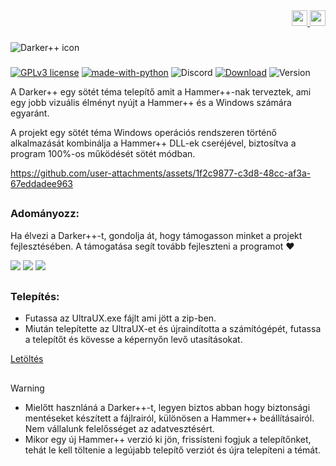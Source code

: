 <!DOCTYPE html>
<div align="right">
    <a href="https://github.com/Source-BR/Darkerplusplus/blob/main/Readmes/Brazilian.md" target="_blank">
        <img src="https://github.com/Source-BR/Darkerplusplus/blob/main/Readmes/images/flag_br.png" height="25" width="25">
    </a>
    <a href="https://github.com/Source-BR/Darkerplusplus/README.md" target="_blank">
        <img src="https://github.com/Source-BR/Darkerplusplus/blob/main/Readmes/images/flag_eua.png" height="25" width="25">
    </a>
</div>

###

<img align="center" src="https://github.com/Source-BR/Darkerplusplus/blob/main/Readmes/images/title.png" alt="Darker++ icon" />

###
[![GPLv3 license](https://img.shields.io/badge/Licenc-GPLv3-be00be.svg)](http://perso.crans.org/besson/LICENSE.html) [![made-with-python](https://img.shields.io/badge/Készült-Phytonnal-be00be.svg)](https://www.python.org/) ![Discord](https://img.shields.io/discord/1189628376504340590?logo=Discord&label=Discord%20szerver&color=be00be) [![Download](https://img.shields.io/badge/Letöltés-Stabil-be00be.svg)](https://github.com/Source-BR/Darkerplusplus/releases) ![Version](https://img.shields.io/badge/Verzió-V.3-be00be.svg) 


A Darker++ egy sötét téma telepítő amit a Hammer++-nak terveztek, ami egy jobb vizuális élményt nyújt a Hammer++ és a Windows számára egyaránt.

A projekt egy sötét téma Windows operációs rendszeren történő alkalmazását kombinálja a Hammer++ DLL-ek cseréjével, biztosítva a program 100%-os működését sötét módban.

https://github.com/user-attachments/assets/1f2c9877-c3d8-48cc-af3a-67eddadee963

##

### Adományozz:

Ha élvezi a Darker++-t, gondolja át, hogy támogasson minket a projekt fejlesztésében. A támogatása segít tovább fejleszteni a programot ❤️

<a href="https://nubank.com.br/cobrar/1na00u/67594881-0eb2-45fc-b73c-7d065d9ba400" target="_blank"><img src="https://img.shields.io/badge/-nubank-0D1117?style=for-the-badge&logo=nubank&logoColor=820AD1&labelColor=0D1117" target="_blank"></a>
<a href="https://ko-fi.com/oficial_dazai" target="_blank"><img src="https://img.shields.io/badge/-kofi-0D1117?style=for-the-badge&logo=ko-fi&logoColor=FF6433&labelColor=0D1117" target="_blank"></a>
<a href="https://www.paypal.com/donate/?business=AUZRQZ6DZZAPQ&no_recurring=0&currency_code=USD" target="_blank"><img src="https://img.shields.io/badge/-paypal-0D1117?style=for-the-badge&logo=paypal&logoColor=003087&labelColor=0D1117" target="_blank"></a>

##

### Telepítés:


- Futassa az UltraUX.exe fájlt ami jött a zip-ben.
- Miután telepítette az UltraUX-et és újraindította a számítógépét, futassa a telepítőt és kövesse a képernyőn levő utasításokat.   

[Letöltés](https://github.com/TeamSourceBR/Darkerplusplus/releases)

##

> [!WARNING]
> - Mielőtt hasznláná a Darker++-t, legyen biztos abban hogy biztonsági mentéseket készített a fájlrairól, különösen a Hammer++ beállításairól. Nem vállalunk felelősséget az adatvesztésért. 
> - Mikor egy új Hammer++ verzió ki jön, frissísteni fogjuk a telepítőnket, tehát le kell töltenie a legújabb telepítő verziót és újra telepíteni a témát.
